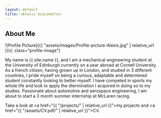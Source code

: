 ```yaml
---
layout: default
title: <Alexis Giacomotto>
---
```


## About Me


![Profile Picture]({{ "assets/images/Profile-picture-Alexis.jpg" | relative_url }}){: class="profile-image"}

 
My name is {{ site.name }}, and I am a mechanical engineering student at the University of Edinburgh currently on a year abroad at Cornell University. As a french citizen, having grown up in London, and studied in 3 different countries, I pride myself on being a curious, adaptable and determined student constantly looking to better myself. I have competed in sports my whole life and look to apply the dtermination I acquired in doing so to my studies. Passionate about automotive and aerospace engineering, I am about to start a 3 month summer internship at McLaren racing.

Take a look at <a href="{{ "/projects/" | relative_url }}">my projects</a> and <a href="{{ "/assets/CV.pdf/" | relative_url }}">CV</a>.
